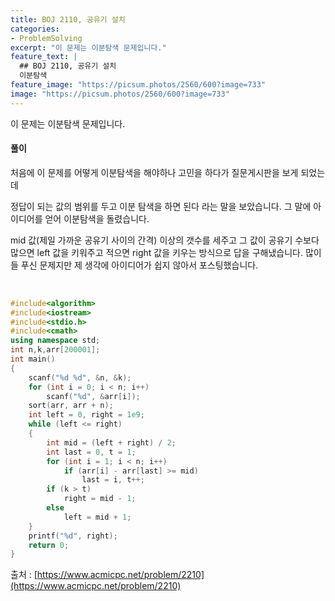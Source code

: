 ```yaml
---
title: BOJ 2110, 공유기 설치
categories:
- ProblemSolving
excerpt: "이 문제는 이분탐색 문제입니다."
feature_text: |
  ## BOJ 2110, 공유기 설치
  이분탐색
feature_image: "https://picsum.photos/2560/600?image=733"
image: "https://picsum.photos/2560/600?image=733"
---
```


이 문제는 이분탐색 문제입니다.

<h4>풀이</h4> 
처음에 이 문제를 어떻게 이분탐색을 해야하나 고민을 하다가 질문게시판을 보게 되었는데 

정답이 되는 값의 범위를 두고 이분 탐색을 하면 된다 라는 말을 보았습니다. 그 말에 아이디어를 얻어 이분탐색을 돌렸습니다.

mid 값(제일 가까운 공유기 사이의 간격) 이상의 갯수를 세주고 그 값이 공유기 수보다 많으면 left 값을 키워주고 적으면 right 값을 키우는 방식으로 답을 구해냈습니다. 많이들 푸신 문제지만 제 생각에 아이디어가 쉽지 않아서 포스팅했습니다.

​
```c++
#include<algorithm>
#include<iostream>
#include<stdio.h>
#include<cmath>
using namespace std;
int n,k,arr[200001];
int main()
{
	scanf("%d %d", &n, &k);
	for (int i = 0; i < n; i++)
		scanf("%d", &arr[i]);
	sort(arr, arr + n);
	int left = 0, right = 1e9;
	while (left <= right)
	{
		int mid = (left + right) / 2;
		int last = 0, t = 1;
		for (int i = 1; i < n; i++)
			if (arr[i] - arr[last] >= mid)
				last = i, t++;
		if (k > t)
			right = mid - 1;
		else
			left = mid + 1;
	}
	printf("%d", right);
	return 0;
}
```

출처 : [https://www.acmicpc.net/problem/2210](https://www.acmicpc.net/problem/2210)